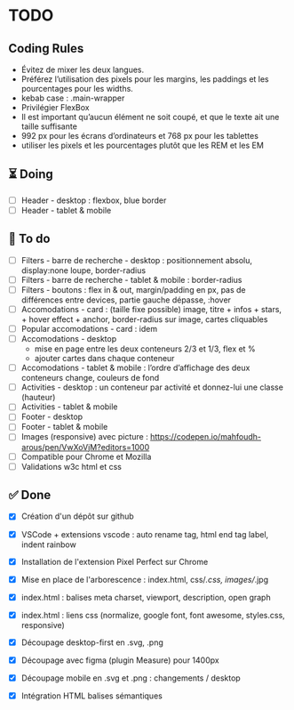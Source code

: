 # TODO

## Coding Rules
- Évitez de mixer les deux langues. 
- Préférez l’utilisation des pixels pour les margins, les paddings et les pourcentages pour les widths.
- kebab case : .main-wrapper
- Privilégier FlexBox
- Il est important qu’aucun élément ne soit coupé, et que le texte ait une taille suffisante
- 992 px pour les écrans d’ordinateurs et 768 px pour les tablettes
- utiliser les pixels et les pourcentages plutôt que les REM et les EM
## ⏳ Doing
- [ ] Header - desktop : flexbox, blue border
- [ ] Header - tablet & mobile

## 🎯 To do
- [ ] Filters - barre de recherche - desktop  : positionnement absolu, display:none loupe, border-radius
- [ ] Filters - barre de recherche - tablet & mobile : border-radius
- [ ] Filters - boutons : flex in & out,  margin/padding en px, pas de différences entre devices, partie gauche dépasse, :hover
- [ ] Accomodations - card : (taille fixe possible) image, titre + infos + stars, + hover effect + anchor, border-radius sur image, cartes cliquables
- [ ] Popular accomodations - card : idem
- [ ] Accomodations - desktop
    - mise en page entre les deux conteneurs 2/3 et 1/3, flex et %
    - ajouter cartes dans chaque conteneur
- [ ] Accomodations - tablet & mobile : l’ordre d’affichage des deux conteneurs change, couleurs de fond
- [ ] Activities - desktop : un conteneur par activité et donnez-lui une classe (hauteur)
- [ ] Activities - tablet & mobile
- [ ] Footer - desktop
- [ ] Footer - tablet & mobile
- [ ] Images (responsive) avec picture : https://codepen.io/mahfoudh-arous/pen/VwXoVjM?editors=1000 
- [ ] Compatible pour Chrome et Mozilla
- [ ] Validations w3c html et css

## ✅ Done
- [x] Création d'un dépôt sur github
- [x] VSCode + extensions vscode : auto rename tag, html end tag label, indent rainbow
- [x] Installation de l'extension Pixel Perfect sur Chrome
- [x] Mise en place de l'arborescence  : index.html, css/*.css, images/*.jpg
- [x] index.html : balises meta charset, viewport, description, open graph
- [x] index.html : liens css (normalize, google font, font awesome, styles.css, responsive)
- [x] Découpage desktop-first en .svg, .png
- [x] Découpage avec figma (plugin Measure) pour 1400px
- [x] Découpage mobile en .svg et .png : changements / desktop
- [x] Intégration HTML balises sémantiques


